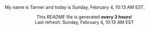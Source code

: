 My name is Tanner and today is Sunday, February 4, 10:13 AM EST.

<p align="center">This <i>README</i> file is generated <b>every 3 hours</b>!</br>Last refresh: Sunday, February 4, 10:13 AM EST<br /></p>
